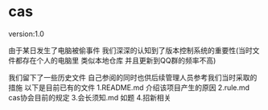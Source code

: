 # cas
version:1.0

由于某日发生了电脑被偷事件 我们深深的认知到了版本控制系统的重要性(当时文件都存在个人的电脑里 类似本地仓库 并且更新到QQ群的频率不高)

我们留下了一些历史文件 自己参阅的同时也供后续管理人员参考我们当时采取的措施
以下是目前已有的文件
1.README.md 介绍该项目产生的原因
2.rule.md cas协会目前的规定
3.会长须知.md 如题
4.招新相关
